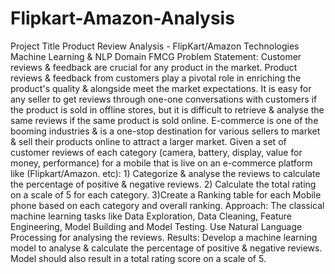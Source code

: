 # Flipkart-Amazon-Analysis
Project Title Product Review Analysis - FlipKart/Amazon Technologies Machine Learning &amp; NLP Domain FMCG   Problem Statement: Customer reviews &amp; feedback are crucial for any product in the market. Product reviews &amp; feedback from customers play a pivotal role in enriching the product's quality &amp; alongside meet the market expectations. It is easy for any seller to get reviews through one-one conversations with customers if the product is sold in offline stores, but it is difficult to retrieve &amp; analyse the same reviews if the same product is sold online. E-commerce is one of the booming industries &amp; is a one-stop destination for various sellers to market &amp; sell their products online to attract a larger market. Given a set of customer reviews of each category (camera, battery, display, value for money, performance) for a mobile that is live on an e-commerce platform like (Flipkart/Amazon. etc):  1) Categorize &amp; analyse the reviews to calculate the percentage of positive &amp; negative reviews. 2) Calculate the total rating on a scale of 5 for each category. 3)Create a Ranking table for each Mobile phone based on each category and overall ranking.  Approach: The classical machine learning tasks like Data Exploration, Data Cleaning, Feature Engineering, Model Building and Model Testing. Use Natural Language Processing for analysing the reviews.  Results: Develop a machine learning model to analyse &amp; calculate the percentage of positive &amp; negative reviews. Model should also result in a total rating score on a scale of 5. 
